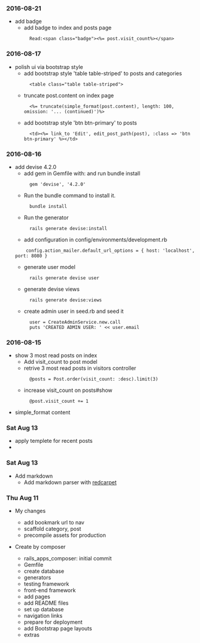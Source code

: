 ### 2016-08-21

* add badge
  * add badge to index and posts page
    ```
      Read:<span class="badge"><%= post.visit_count%></span>
    ```

### 2016-08-17

* polish ui via bootstrap style
  * add bootstrap style 'table table-striped' to posts and categories
    ```
      <table class="table table-striped">
    ```
  * truncate post.content on index page
    ```
      <%= truncate(simple_format(post.content), length: 100, omission: '... (continued)')%>
    ```
  * add bootstrap style 'btn btn-primary' to posts
    ```
      <td><%= link_to 'Edit', edit_post_path(post), :class => 'btn btn-primary' %></td>
    ```

### 2016-08-16

* add devise 4.2.0
  * add gem in Gemfile with: and run bundle install
    ```
      gem 'devise', '4.2.0'
    ```
  * Run the bundle command to install it.
    ```
      bundle install
    ```
  * Run the generator
    ```
      rails generate devise:install
    ```
  *  add configuration in config/environments/development.rb
    ```
        config.action_mailer.default_url_options = { host: 'localhost', port: 8080 }
    ```
  * generate user model
    ```
      rails generate devise user
    ```
  * generate devise views
    ```
      rails generate devise:views
    ```
  * create admin user in seed.rb and seed it
    ```
      user = CreateAdminService.new.call
      puts 'CREATED ADMIN USER: ' << user.email
    ```

### 2016-08-15

* show 3 most read posts on index
  * Add visit_count to post model
  * retrive 3 most read posts in visitors controller
    ```
      @posts = Post.order(visit_count: :desc).limit(3)
    ```
  * increase visit_count on posts#show
    ```
      @post.visit_count += 1
    ```
* simple_format content

### Sat Aug 13

  * apply templete for recent posts
  *

### Sat Aug 13

* Add markdown
  * Add markdown parser with [redcarpet](https://github.com/vmg/redcarpet)

### Thu Aug 11

* My changes
  * add bookmark url to nav
  * scaffold category, post
  * precompile assets for production

* Create by composer
  * rails_apps_composer: initial commit
  * Gemfile
  * create database
  * generators
  * testing framework
  * front-end framework
  * add pages
  * add README files
  * set up database
  * navigation links
  * prepare for deployment
  * add Bootstrap page layouts
  * extras


